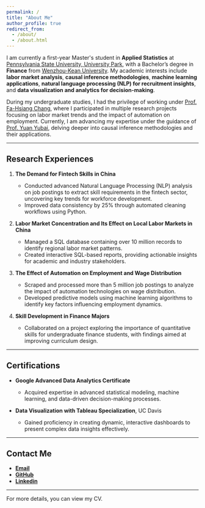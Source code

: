 ```yaml
---
permalink: /
title: "About Me"
author_profile: true
redirect_from: 
  - /about/
  - /about.html
---
```


I am currently a first-year Master's student in **Applied Statistics** at [Pennsylvania State University, University Park](https://www.psu.edu/), with a Bachelor’s degree in **Finance** from [Wenzhou-Kean University](https://www.wku.edu.cn/en). My academic interests include **labor market analysis**, **causal inference methodologies**, **machine learning applications**, **natural language processing (NLP) for recruitment insights**, and **data visualization and analytics for decision-making**. 

During my undergraduate studies, I had the privilege of working under [Prof. Fa-Hsiang Chang](https://cbpm.wku.edu.cn/en/node/2238), where I participated in multiple research projects focusing on labor market trends and the impact of automation on employment. Currently, I am advancing my expertise under the guidance of [Prof. Yuan Yubai](https://yubaiyuan-stats.github.io/), delving deeper into causal inference methodologies and their applications.  

---

## Research Experiences  

1. **The Demand for Fintech Skills in China**  
   - Conducted advanced Natural Language Processing (NLP) analysis on job postings to extract skill requirements in the fintech sector, uncovering key trends for workforce development.  
   - Improved data consistency by 25% through automated cleaning workflows using Python.  

2. **Labor Market Concentration and Its Effect on Local Labor Markets in China**  
   - Managed a SQL database containing over 10 million records to identify regional labor market patterns.  
   - Created interactive SQL-based reports, providing actionable insights for academic and industry stakeholders.  

3. **The Effect of Automation on Employment and Wage Distribution**  
   - Scraped and processed more than 5 million job postings to analyze the impact of automation technologies on wage distribution.  
   - Developed predictive models using machine learning algorithms to identify key factors influencing employment dynamics.  

4. **Skill Development in Finance Majors**  
   - Collaborated on a project exploring the importance of quantitative skills for undergraduate finance students, with findings aimed at improving curriculum design.  

---

## Certifications  

- **Google Advanced Data Analytics Certificate**  
   - Acquired expertise in advanced statistical modeling, machine learning, and data-driven decision-making processes.  

- **Data Visualization with Tableau Specialization**, UC Davis  
   - Gained proficiency in creating dynamic, interactive dashboards to present complex data insights effectively.  

---

## Contact Me  

- **[Email](mailto:yms5500@psu.edu)**  
- **[GitHub](https://github.com/ayra11/syjdatabase)**
- **[Linkedin](https://www.linkedin.com/in/yujia-shenkkk)**

---

For more details, you can view my CV.
